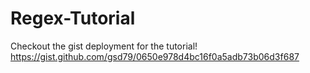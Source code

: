 # Regex-Tutorial

Checkout the gist deployment for the tutorial! https://gist.github.com/gsd79/0650e978d4bc16f0a5adb73b06d3f687


